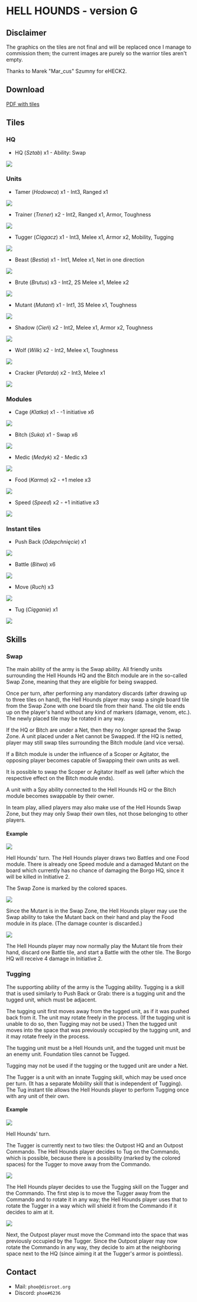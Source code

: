 # HELL HOUNDS - version G

## Disclaimer

The graphics on the tiles are not final and will be replaced once I manage to commission them; the current images are purely so the warrior tiles aren't empty.

Thanks to Marek "Mar_cus" Szumny for eHECK2.

## Download

[PDF with tiles](tiles.pdf)

## Tiles

### HQ
* HQ (*Sztab*) x1 - Ability: Swap

![](tiles/hq.png)

### Units
* Tamer (*Hodowca*) x1 - Int3, Ranged x1

![](tiles/tamer.png)

* Trainer (*Trener*) x2 - Int2, Ranged x1, Armor, Toughness

![](tiles/trainer.png)

* Tugger (*Ciągacz*) x1 - Int3, Melee x1, Armor x2, Mobility, Tugging

![](tiles/tugger.png)

* Beast (*Bestia*) x1 - Int1, Melee x1, Net in one direction

![](tiles/beast.png)

* Brute (*Brutus*) x3 - Int2, 2S Melee x1, Melee x2

![](tiles/brute.png)

* Mutant (*Mutant*) x1 - Int1, 3S Melee x1, Toughness

![](tiles/mutant.png)

* Shadow (*Cień*) x2 - Int2, Melee x1, Armor x2, Toughness

![](tiles/shadow.png)

* Wolf (*Wilk*) x2 - Int2, Melee x1, Toughness

![](tiles/wolf.png)

* Cracker (*Petarda*) x2 - Int3, Melee x1

![](tiles/cracker.png)


### Modules
* Cage (*Klatka*) x1 - -1 initiative x6

![](tiles/cage.png)

* Bitch (*Suka*) x1 - Swap x6

![](tiles/bitch.png)

* Medic (*Medyk*) x2 - Medic x3

![](tiles/medic.png)

* Food (*Karma*) x2 - +1 melee x3

![](tiles/food.png)

* Speed (*Speed*) x2 - +1 initiative x3

![](tiles/speed.png)

### Instant tiles
* Push Back (*Odepchnięcie*) x1

![](tiles/push-back.png)

* Battle (*Bitwa*) x6

![](tiles/battle.png)

* Move (*Ruch*) x3

![](tiles/move.png)

* Tug (*Ciąganie*) x1

![](tiles/tug.png)

## Skills

### Swap
The main ability of the army is the Swap ability. All friendly units surrounding the Hell Hounds HQ and the Bitch module are in the so-called Swap Zone, meaning that they are eligible for being swapped.

Once per turn, after performing any mandatory discards (after drawing up to three tiles on hand), the Hell Hounds player may swap a single board tile from the Swap Zone with one board tile from their hand. The old tile ends up on the player's hand without any kind of markers (damage, venom, etc.). The newly placed tile may be rotated in any way.

If the HQ or Bitch are under a Net, then they no longer spread the Swap Zone. A unit placed under a Net cannot be Swapped. If the HQ is netted, player may still swap tiles surrounding the Bitch module (and vice versa).

If a Bitch module is under the influence of a Scoper or Agitator, the opposing player becomes capable of Swapping their own units as well.

It is possible to swap the Scoper or Agitator itself as well (after which the respective effect on the Bitch module ends).

A unit with a Spy ability connected to the Hell Hounds HQ or the Bitch module becomes swappable by their owner.

In team play, allied players may also make use of the Hell Hounds Swap Zone, but they may only Swap their own tiles, not those belonging to other players.

#### Example

![](manual/swap-1.png)

Hell Hounds' turn. The Hell Hounds player draws two Battles and one Food module. There is already one Speed module and a damaged Mutant on the board which currently has no chance of damaging the Borgo HQ, since it will be killed in Initiative 2.

The Swap Zone is marked by the colored spaces.

![](manual/swap-2.png)

Since the Mutant is in the Swap Zone, the Hell Hounds player may use the Swap ability to take the Mutant back on their hand and play the Food module in its place. (The damage counter is discarded.)

![](manual/swap-3.png)

The Hell Hounds player may now normally play the Mutant tile from their hand, discard one Battle tile, and start a Battle with the other tile. The Borgo HQ will receive 4 damage in Initiative 2.

### Tugging
The supporting ability of the army is the Tugging ability. Tugging is a skill that is used similarly to Push Back or Grab: there is a tugging unit and the tugged unit, which must be adjacent.

The tugging unit first moves away from the tugged unit, as if it was pushed back from it. The unit may rotate freely in the process. (If the tugging unit is unable to do so, then Tugging may not be used.) Then the tugged unit moves into the space that was previously occupied by the tugging unit, and it may rotate freely in the process.

The tugging unit must be a Hell Hounds unit, and the tugged unit must be an enemy unit. Foundation tiles cannot be Tugged.

Tugging may not be used if the tugging or the tugged unit are under a Net.

The Tugger is a unit with an innate Tugging skill, which may be used once per turn. (It has a separate Mobility skill that is independent of Tugging). The Tug instant tile allows the Hell Hounds player to perform Tugging once with any unit of their own.

#### Example

![](manual/tug-1.png)

Hell Hounds' turn.

The Tugger is currently next to two tiles: the Outpost HQ and an Outpost Commando. The Hell Hounds player decides to Tug on the Commando, which is possible, because there is a possibility (marked by the colored spaces) for the Tugger to move away from the Commando.

![](manual/tug-2.png)

The Hell Hounds player decides to use the Tugging skill on the Tugger and the Commando. The first step is to move the Tugger away from the Commando and to rotate it in any way; the Hell Hounds player uses that to rotate the Tugger in a way which will shield it from the Commando if it decides to aim at it.

![](manual/tug-3.png)

Next, the Outpost player must move the Command into the space that was previously occupied by the Tugger. Since the Outpost player may now rotate the Commando in any way, they decide to aim at the neighboring space next to the HQ (since aiming it at the Tugger's armor is pointless).

## Contact
* Mail: `phoe@disroot.org`
* Discord: `phoe#6236`
